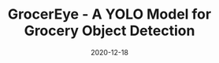 ---
title: GrocerEye - A YOLO Model for Grocery Object Detection
excerpt: >-
    This project is an investigation into real time object detection for food sorting technologies to assist food banks during the Covid-19 pandemic. I trained a YOLOv3 model, pretrained on ImageNet, on the Frieburg grocery dataset that was annotated with object detection labels. By training for 6000 iterations and 13 hours on a Google Colab GPU, the model was able to achieve 84.59% mAP and 70.10% IOU on the test set. I demonstrate the effectiveness of the model on images from the test set and inference from a natural video. Though the model performs well on the test set, it does not seem to be effective enough to deploy for real time object detection at this time. I discuss the challenges and possible extensions of this work.
date: '2020-12-18'
thumb_img_path: images/GrocerEye/grocereye_thumbnail.JPG
thumb_img_alt: GrocerEye Predictions
external_url: 'https://github.com/bhimar/GrocerEye'
layout: post
---